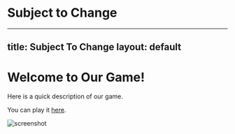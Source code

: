 # Subject to Change

---
title: Subject To Change
layout: default
---

# Welcome to Our Game!

Here is a quick description of our game.

You can play it [here](game.html).

![screenshot](screenshot.png)
